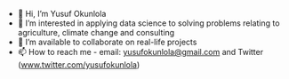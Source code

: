 - 👋 Hi, I’m Yusuf Okunlola
- 👀 I’m interested in applying data science to solving problems relating to agriculture, climate change and consulting
- 💞️ I’m available to collaborate on real-life projects
- 📫 How to reach me - email: yusufokunlola@gmail.com and Twitter (www.twitter.com/yusufokunlola) 

<!---
yusufokunlola/yusufokunlola is a ✨ special ✨ repository because its `README.md` (this file) appears on your GitHub profile.
You can click the Preview link to take a look at your changes.
--->
